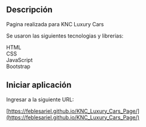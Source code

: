## Descripción

Pagina realizada para KNC Luxury Cars<br>

Se usaron las siguientes tecnologias y librerias:

HTML<br>
CSS<br>
JavaScript<br>
Bootstrap<br>

## Iniciar aplicación

Ingresar a la siguiente URL:

[https://feblesariel.github.io/KNC_Luxury_Cars_Page/](https://feblesariel.github.io/KNC_Luxury_Cars_Page/)